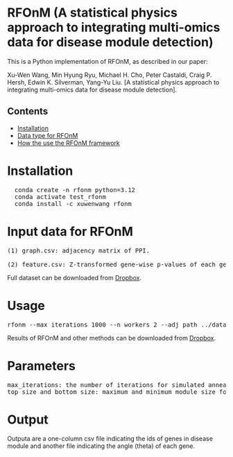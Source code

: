 # RFOnM (A statistical physics approach to integrating multi-omics data for disease module detection)

This is a Python implementation of RFOnM, as described in our paper:

Xu-Wen Wang, Min Hyung Ryu, Michael H. Cho, Peter Castaldi, Craig P. Hersh, Edwin K. Silverman, Yang-Yu Liu. [A statistical physics approach to integrating multi-omics data for disease module detection].

## Contents

- [Installation](#Installation)
- [Data type for RFOnM](#Data-type-for-RFOnM)
- [How the use the RFOnM framework](#How-the-use-the-DKI-framework)

# Installation
<pre>
  conda create -n rfonm python=3.12
  conda activate test_rfonm
  conda install -c xuwenwang rfonm
</pre>

# Input data for RFOnM
<pre>
(1) graph.csv: adjacency matrix of PPI.

(2) feature.csv: Z-transformed gene-wise p-values of each gene. Each column represents the p-values from an omics.
</pre>

Full dataset can be downloaded from [Dropbox](https://www.dropbox.com/scl/fo/oha0igt23h15bw5ddhu06/AOAODCkDfPjQrX5epIfKVCM?rlkey=6op1kp30qedd54eg3jrvucax4&dl=1).

# Usage
<pre>
rfonm --max_iterations 1000 --n_workers 2 --adj_path ../data/graph_Alzheimer.csv --feature_path ../data/features_Alzheimer.csv --top_size 1000 --bottom_size 500 --result_path . 
</pre>

Results of RFOnM and other methods can be downloaded from [Dropbox](https://www.dropbox.com/scl/fo/6pedlejdl9m2q6pqk8gjj/APeqlZ96admY6uisHKcJjS8?rlkey=dxix574m844widitj8ixkgi8l&dl=1).
# Parameters
<pre>
max_iterations: the number of iterations for simulated annealing algorithm.
top_size and bottom_size: maximum and minimum module size for refining (500 and 1000 in manuscript).
</pre>

# Output
Outputa are a one-column csv file indicating the ids of genes in disease module and another file indicating the angle (theta) of each gene.
